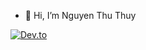 - 👋 Hi, I’m Nguyen Thu Thuy

[![Dev.to](https://github-readme-stats.vercel.app/api/pin/?username=thuynt46&repo=dev.to)](https://github.com/thepracticaldev/dev.to)


<!---
thuynt46/thuynt46 is a ✨ special ✨ repository because its `README.md` (this file) appears on your GitHub profile.
You can click the Preview link to take a look at your changes.
--->

